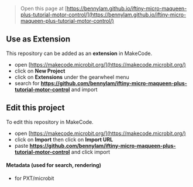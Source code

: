 
> Open this page at [https://bennylam.github.io/iftiny-micro-maqueen-plus-tutorial-motor-control/](https://bennylam.github.io/iftiny-micro-maqueen-plus-tutorial-motor-control/)

## Use as Extension

This repository can be added as an **extension** in MakeCode.

* open [https://makecode.microbit.org/](https://makecode.microbit.org/)
* click on **New Project**
* click on **Extensions** under the gearwheel menu
* search for **https://github.com/bennylam/iftiny-micro-maqueen-plus-tutorial-motor-control** and import

## Edit this project

To edit this repository in MakeCode.

* open [https://makecode.microbit.org/](https://makecode.microbit.org/)
* click on **Import** then click on **Import URL**
* paste **https://github.com/bennylam/iftiny-micro-maqueen-plus-tutorial-motor-control** and click import

#### Metadata (used for search, rendering)

* for PXT/microbit
<script src="https://makecode.com/gh-pages-embed.js"></script><script>makeCodeRender("{{ site.makecode.home_url }}", "{{ site.github.owner_name }}/{{ site.github.repository_name }}");</script>
